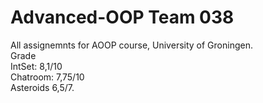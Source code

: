 # Advanced-OOP Team 038
All assignemnts for AOOP course, University of Groningen.
<br/>
Grade <br/>
IntSet: 8,1/10 <br/>
Chatroom: 7,75/10 <br/>
Asteroids 6,5/7.
